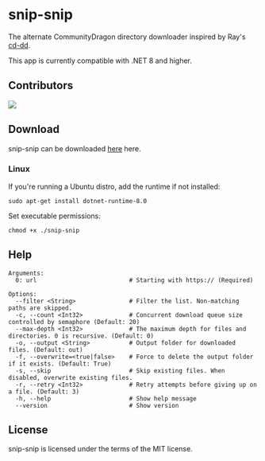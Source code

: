 # snip-snip

The alternate CommunityDragon directory downloader inspired by Ray's [cd-dd](https://github.com/Hi-Ray/cd-dd/).

This app is currently compatible with .NET 8 and higher.

## Contributors

<a href="https://github.com/BlossomiShymae/snip-snip/graphs/contributors">
  <img src="https://contrib.rocks/image?repo=BlossomiShymae/snip-snip" />
</a>

## Download

snip-snip can be downloaded [here](https://github.com/BlossomiShymae/snip-snip/releases) here.

### Linux

If you're running a Ubuntu distro, add the runtime if not installed:

```sudo apt-get install dotnet-runtime-8.0```

Set executable permissions:

```chmod +x ./snip-snip```

## Help

```shell
Arguments:
  0: url                          # Starting with https:// (Required)

Options:
  --filter <String>               # Filter the list. Non-matching paths are skipped.
  -c, --count <Int32>             # Concurrent download queue size controlled by semaphore (Default: 20)
  --max-depth <Int32>             # The maximum depth for files and directories. 0 is recursive. (Default: 0)
  -o, --output <String>           # Output folder for downloaded files. (Default: out)
  -f, --overwrite=<true|false>    # Force to delete the output folder if it exists. (Default: True)
  -s, --skip                      # Skip existing files. When disabled, overwrite existing files.
  -r, --retry <Int32>             # Retry attempts before giving up on a file. (Default: 3)
  -h, --help                      # Show help message
  --version                       # Show version
```

## License

snip-snip is licensed under the terms of the MIT license.
